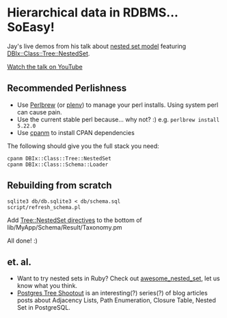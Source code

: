 # Hierarchical data in RDBMS... SoEasy!

Jay's live demos from his talk about [nested set model](https://en.wikipedia.org/wiki/Nested_set_model)
featuring [DBIx::Class::Tree::NestedSet](https://metacpan.org/pod/DBIx::Class::Tree::NestedSet).

[Watch the talk on YouTube](https://youtu.be/CS-TvaNpsW8)

## Recommended Perlishness

* Use [Perlbrew](perlbrew.pl) (or [plenv](https://github.com/tokuhirom/plenv)) to
manage your perl installs. Using system perl can cause pain. 
* Use the current stable perl because... why not? :) e.g. `perlbrew install 5.22.0`
* Use [cpanm](https://metacpan.org/pod/App::cpanminus) to install CPAN dependencies

The following should give you the full stack you need:

````
cpanm DBIx::Class::Tree::NestedSet
cpanm DBIx::Class::Schema::Loader
````

## Rebuilding from scratch

````
sqlite3 db/db.sqlite3 < db/schema.sql
script/refresh_schema.pl
````

Add [Tree::NestedSet directives](https://github.com/jhannah/talk-nested-set-model/blob/master/lib/MyApp/Schema/Result/Taxonomy.pm#L90-L96) to the bottom of lib/MyApp/Schema/Result/Taxonomy.pm

All done!  :)

## et. al. 

* Want to try nested sets in Ruby? Check out [awesome_nested_set](https://github.com/collectiveidea/awesome_nested_set), let us know what you think. 
* [Postgres Tree Shootout](http://schinckel.net/2014/11/22/postgres-tree-shootout-part-1%3A-introduction./) is an interesting(?) series(?) of blog articles posts about Adjacency Lists, Path Enumeration, Closure Table, Nested Set in PostgreSQL.

